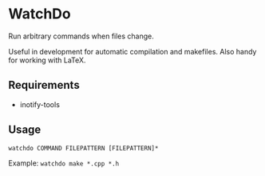# WatchDo

Run arbitrary commands when files change.

Useful in development for automatic compilation and makefiles.
Also handy for working with LaTeX.

## Requirements

* inotify-tools

## Usage

`watchdo COMMAND FILEPATTERN [FILEPATTERN]*`

Example:
`watchdo make *.cpp *.h`

